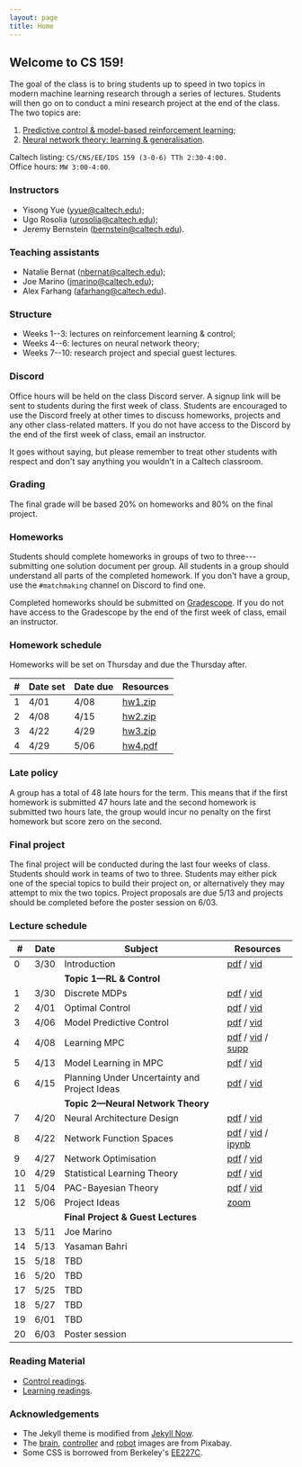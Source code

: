 ```yaml
---
layout: page
title: Home
---
```


## Welcome to CS 159!

The goal of the class is to bring students up to speed in two topics in modern machine learning research through a series of lectures. Students will then go on to conduct a mini research project at the end of the class. The two topics are:

1. [Predictive control & model-based reinforcement learning](/control);
2. [Neural network theory: learning & generalisation](/learning).

Caltech listing: `CS/CNS/EE/IDS 159
(3-0-6)	TTh 2:30-4:00.`<br>
Office hours: `MW 3:00-4:00`.

### Instructors

- Yisong Yue ([yyue@caltech.edu](mailto:yyue@caltech.edu));
- Ugo Rosolia ([urosolia@caltech.edu](mailito:urosolia@caltech.edu));
- Jeremy Bernstein ([bernstein@caltech.edu](mailto:bernstein@caltech.edu)).

### Teaching assistants
- Natalie Bernat ([nbernat@caltech.edu](mailto:nbernat@caltech.edu));
- Joe Marino ([jmarino@caltech.edu](mailto:jmarino@caltech.edu));
- Alex Farhang ([afarhang@caltech.edu](mailto:afarhang@caltech.edu)).

### Structure

- Weeks 1--3: lectures on reinforcement learning & control;
- Weeks 4--6: lectures on neural network theory;
- Weeks 7--10: research project and special guest lectures.

### Discord

Office hours will be held on the class Discord server. A signup link will be sent to students during the first week of class. Students are encouraged to use the Discord freely at other times to discuss homeworks, projects and any other class-related matters. If you do not have access to the Discord by the end of the first week of class, email an instructor.

It goes without saying, but please remember to treat other students with respect and don't say anything you wouldn't in a Caltech classroom.

### Grading

The final grade will be based 20% on homeworks and 80% on the final project.

### Homeworks

Students should complete homeworks in groups of two to three---submitting one solution document per group. All students in a group should understand all parts of the completed homework. If you don't have a group, use the `#matchmaking` channel on Discord to find one.

Completed homeworks should be submitted on [Gradescope](https://www.gradescope.com/courses/256450/). If you do not have access to the Gradescope by the end of the first week of class, email an instructor.

### Homework schedule

Homeworks will be set on Thursday and due the Thursday after.

| #    | Date set        | Date due	  	  | Resources              |
| ----------- | --------------- | --------------- | ---------------------- |
| 1  | 4/01     | 4/08    | [hw1.zip](https://github.com/1five9/1five9.github.io/raw/master/hw/hw1.zip) |
| 2  | 4/08     | 4/15    | [hw2.zip](https://github.com/1five9/1five9.github.io/raw/master/hw/hw2.zip) |
| 3  | 4/22     | 4/29    | [hw3.zip](https://github.com/1five9/1five9.github.io/raw/master/hw/hw3.zip) |
| 4  | 4/29     | 5/06    | [hw4.pdf](/hw/hw4.pdf) |

### Late policy

A group has a total of 48 late hours for the term. This means that if the first homework is submitted 47 hours late and the second homework is submitted two hours late, the group would incur no penalty on the first homework but score zero on the second.

### Final project

The final project will be conducted during the last four weeks of class. Students should work in teams of two to three. Students may either pick one of the special topics to build their project on, or alternatively they may attempt to mix the two topics. Project proposals are due 5/13 and projects should be completed before the poster session on 6/03.

### Lecture schedule

| #  | Date      | Subject	  	  	  	  	  	        | Resources              | 
| -- | --------- | -------------------------------------- | ---------------------- |
| 0  | 3/30      | Introduction        	    	      | [pdf](https://1five9.github.io/slides/intro.pdf) / [vid](https://caltech.zoom.us/rec/share/VR3fwwu9QeALQ80dRtIghSqzpnkpAOpF_bwePNoBSnBzRxzgNN3uV4OdzvmBe8VE.ftHclybplbeeU0_s?startTime=1617140056000) |
|    |           | **Topic 1—RL & Control**              |  |
| 1  | 3/30      | Discrete MDPs        	    	      | [pdf](https://1five9.github.io/slides/control/Lecture_1_MDPs.pdf) / [vid](https://caltech.zoom.us/rec/share/VR3fwwu9QeALQ80dRtIghSqzpnkpAOpF_bwePNoBSnBzRxzgNN3uV4OdzvmBe8VE.ftHclybplbeeU0_s?startTime=1617141230000) |
| 2  | 4/01      | Optimal Control       	              | [pdf](https://1five9.github.io/slides/control/Lecture_2_OCPs.pdf) / [vid](https://caltech.zoom.us/rec/share/v32Tbod7kDVVatTJO9u4LPjtuKYY1ffxIYMx77NvU3LPcjzvJfBMcr06K9vMkg6p.NbAhirdzWsEf9pE6?startTime=1617312887000)|
| 3  | 4/06      | Model Predictive Control               | [pdf](https://1five9.github.io/slides/control/Lecture_3_MPC.pdf) / [vid](https://caltech.zoom.us/rec/share/Q0kDgmvMJ800GMX46lTipBVjw5Z5SkuJ7MVUXKjmx751bmAUCsTS9kx2AHQWZ-g1.JsnICIGB-NeBSJ9u?startTime=1617744869000)|
| 4  | 4/08      | Learning MPC                           | [pdf](https://1five9.github.io/slides/control/Lecture_4_MPC_TC.pdf) / [vid](https://caltech.zoom.us/rec/share/6hy8WYahNjzqyvbw5vh2JX-RIKeq1LJEt-KTKOXye86DQxA9H7I9GM13jF7NXYU9.LMNtHFtXBmQETYfa?startTime=1617917676000) / [supp](https://1five9.github.io/slides/control/Lecture_4_SuppMaterial.pdf) |
| 5  | 4/13      | Model Learning in MPC 				          | [pdf](https://1five9.github.io/slides/control/Lecture_5_MPC_and_Model_Learning.pdf) / [vid](https://caltech.zoom.us/rec/share/EUwZy302kdmZaHZTxdxm4xNI6AE1kBuijoUNg7Ay909A58kJhfd-THQrEFxOUoZQ.HWlG08DHSjJgL1Ts) |
| 6  | 4/15      | Planning Under Uncertainty and Project Ideas    	          | [pdf](https://1five9.github.io/slides/control/Lecture_6.pdf)  / [vid](https://caltech.zoom.us/rec/play/NMspLIgaI2jjVw84424EkfA_kta9AXX8JIxm2WW2OljV36I7NQ9CMEsYkEyBSosgm2ksCMSM-FeZj4jD.kq7ZyqjY2FPskbRR?continueMode=true) |
|    |           | **Topic 2—Neural Network Theory**     |  |
| 7  | 4/20      | Neural Architecture Design	          | [pdf](/slides/learning/07.pdf) / [vid](https://caltech.zoom.us/rec/play/rBy3iYhn18vVQZ51EcnqjEfFfCBtsNO19b-vu4md5WI8sNh4rACX0MbIki6-ZMwVXT2zTqHJWEOzd6DN.TvAzOTJK7yLBgABn) |
| 8  | 4/22      | Network Function Spaces	              | [pdf](/slides/learning/08.pdf) / [vid](https://caltech.zoom.us/rec/play/bGLQRSJmHAQApPegayj75CteOeBcwFej4CAy9HzmVptMIkRYXnkhj-jLZHKWnw-y1FnUj_vdyAla9dYL.IcLdrTbDGHHyFxC-) / [ipynb](https://github.com/1five9/1five9.github.io/blob/master/slides/learning/08.ipynb)|
| 9  | 4/27      | Network Optimisation	                  | [pdf](/slides/learning/09.pdf) / [vid](https://caltech.zoom.us/rec/play/rU1nt-YjeJRe6W4nacFoOb-2PZlZJPCZR51HdMM7KXuZ9QEJmSY_qs7HBppFRLVPY_kciq0-zfUunMro.nE0keoLWfmIj-vhd) |
| 10 | 4/29      | Statistical Learning Theory	          | [pdf](/slides/learning/10.pdf) / [vid](https://caltech.zoom.us/rec/play/ywPwbkJuyGT3gAOTOAd_0DPvwlQHk2Ln7YumVRE72eeG3d9E9tqjECDe84tlZsCMW3euLlLrIm_j6nky.-ogkAxzEAEn6tIwH) |
| 11 | 5/04      | PAC-Bayesian Theory                    | [pdf](/slides/learning/11.pdf) / [vid](https://caltech.zoom.us/rec/play/kVxll8Ej94RkPNVb0qlm6DPBlhNY2A3GmheVLW-o5T2u08JvffmsbqJzp9gkciU1XkkkNPq5u5mz3rz8.wC-OPN9SqRq3okfc) |
| 12 | 5/06      | Project Ideas                          | [zoom](https://caltech.zoom.us/j/83968752246) |
|    |           | **Final Project & Guest Lectures**     |  |
| 13 | 5/11      | Joe Marino                             |  |
| 14 | 5/13      | Yasaman Bahri       				      |  |
| 15 | 5/18      | TBD	            				      |  |
| 16 | 5/20      | TBD	            				      |  |
| 17 | 5/25      | TBD	            				      |  |
| 18 | 5/27      | TBD	            				      |  |
| 19 | 6/01      | TBD	            				      |  |
| 20 | 6/03      | Poster session	             	      |  |

### Reading Material
- [Control readings](/control).
- [Learning readings](/learning).


### Acknowledgements
- The Jekyll theme is modified from [Jekyll Now](https://github.com/barryclark/jekyll-now).
- The [brain](https://pixabay.com/vectors/brain-mind-thinking-a-i-ai-2789677/), [controller](https://pixabay.com/illustrations/controller-remote-control-gamer-5980551/) and [robot](https://pixabay.com/illustrations/robot-disassembled-blue-lightbulb-3256109/) images are from Pixabay.
- Some CSS is borrowed from Berkeley's [EE227C](https://ee227c.github.io/).

